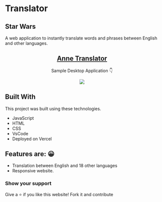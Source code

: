 # Translator

## Star Wars

A web application to instantly translate words and phrases between English and other languages.

<h2 align="center">
  <a href="https://anne-translator.vercel.app/" target="_blank">Anne Translator</a>
</h2>

<p align="center">
  Sample Desktop Application 👇
</p>

<p align="center">
<img src="https://github.com/kerrybli/portfolio/blob/master/src/assests/images/star-wars.png?raw=true">
</p>

## Built With

This project was built using these technologies.

- JavaScript
- HTML
- CSS
- VsCode
- Deployed on Vercel

## Features are: 😀

- Translation between English and 18 other languages
- Responsive website.

### Show your support

Give a ⭐ if you like this website! Fork it and contribute
